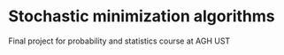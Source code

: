 # Stochastic minimization algorithms
Final project for probability and statistics course at AGH UST
